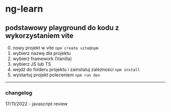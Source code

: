 # ng-learn

## podstawowy playground do kodu z wykorzystaniem vite

0. nowy projekt w vite `npm create vite@npm`
1. wybierz nazwę dla projektu
2. wybierz framework (Vanilla)
3. wybierz JS lub TS
4. wejdź do folderu projektu i zainstaluj zależności `npm install`
5. wystartuj projekt poleceniem `npm run dev`

---

### changelog

17/11/2022 - javascript review
